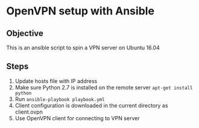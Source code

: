 # OpenVPN setup with Ansible

## Objective
This is an ansible script to spin a VPN server on Ubuntu 16.04

## Steps
1. Update hosts file with IP address
2. Make sure Python 2.7 is installed on the remote server
`apt-get install python`
3. Run `ansible-playbook playbook.yml`
4. Client configuration is downloaded in the current directory as client.ovpn
5. Use OpenVPN client for connecting to VPN server


